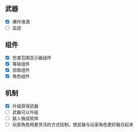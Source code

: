 ## 武器
- [x] 爆炸液滴
- [ ] 血迹

## 组件
- [x] 伤害范围显示器组件
- [x] 等级组件
- [x] 拾取组件
- [x] 角色组件

## 机制
- [x] 升级获得武器
- [ ] 武器可以升级
- [ ] 敌人做成软体
- [ ] 玩家角色用更灵活的方式绘制，使武器与玩家角色更好融合起来
